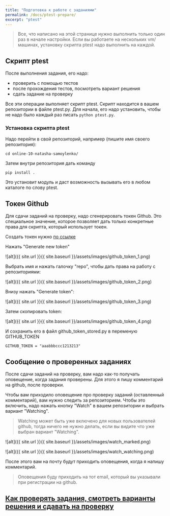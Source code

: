 ```yaml
---
title: "Подготовка к работе с заданиями"
permalink: /docs/ptest-prepare/
excerpt: "ptest"
---
```


> Все, что написано на этой странице нужно выполнить только один раз в начале настройки.
> Если вы работаете на нескольких vm/машинах, установку скрипта ptest надо выполнить на каждой.

## Скрипт ptest

После выполнения задания, его надо:

* проверить с помощью тестов
* после прохождения тестов, посмотреть вариант решения
* сдать задание на проверку

Все эти операции выполняет скрипт ptest. Скрипт находится в вашем репозитории в файле ptest.py.
Для начала, его надо установить, чтобы не надо было каждый раз писать ``python ptest.py``.

### Установка скрипта ptest

Надо перейти в свой репозиторий, например (пишите имя своего репозитория):

```
cd online-10-natasha-samoylenko/
```

Затем внутри репозитория дать команду

```
pip install .
```

Это установит модуль и даст возможность вызывать его в любом каталоге по слову ptest.

## Токен Github

Для сдачи заданий на проверку, надо сгенерировать токен Github. Это специальное значение, которое позволяет дать
только конкретные права для скрипта, который использует токен.


Создать токен нужно [по ссылке](https://github.com/settings/tokens)

Нажать "Generate new token"

![alt]({{ site.url }}{{ site.baseurl }}/assets/images/github_token_1.png)

Выбрать имя и нажать галочку "repo", чтобы дать права на работу с репозиториями:

![alt]({{ site.url }}{{ site.baseurl }}/assets/images/github_token_2.png)

Внизу нажать "Generate token":

![alt]({{ site.url }}{{ site.baseurl }}/assets/images/github_token_3.png)

Затем скопировать token:

![alt]({{ site.url }}{{ site.baseurl }}/assets/images/github_token_4.png)


И сохранить его в файл github_token_stored.py в переменую GITHUB_TOKEN

```
GITHUB_TOKEN = "aaabbbccc1213213"
```

## Сообщение о проверенных заданиях

После сдачи заданий на проверку, вам надо как-то получать оповещение, когда задания проверены.
Для этого я пишу комментарий на github, после проверки.

Чтобы вам приходило оповещение про проверку заданий (оставленный комментарий),
вам нужно следить за репозиторием.
Чтобы это включить, надо нажать кнопку "Watch" в вашем репозитории и выбрать вариант "Watching".

> Watching может быть уже включено для новых пользователей github, тогда ничего не нужно делать,
> если вы видите что уже выбран вариант "Watching".

![alt]({{ site.url }}{{ site.baseurl }}/assets/images/watch_marked.png)

![alt]({{ site.url }}{{ site.baseurl }}/assets/images/watch_watching.png)


После этого вам на почту будут приходить оповещения, когда я напишу комментарий.

> Оповещения буду приходить на тот email, который вы указывали при регистрации на github.

## [Как проверять задания, смотреть варианты решения и сдавать на проверку](https://pyneng.github.io/docs/ptest/)

